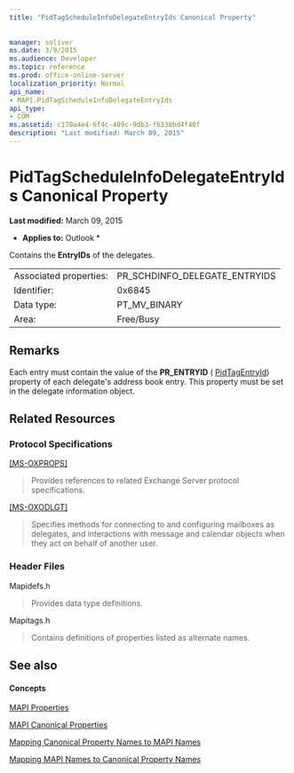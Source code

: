 ```yaml
---
title: "PidTagScheduleInfoDelegateEntryIds Canonical Property"
 
 
manager: soliver
ms.date: 3/9/2015
ms.audience: Developer
ms.topic: reference
ms.prod: office-online-server
localization_priority: Normal
api_name:
- MAPI.PidTagScheduleInfoDelegateEntryIds
api_type:
- COM
ms.assetid: c178a4e4-6f4c-409c-9db3-f6338bd4f40f
description: "Last modified: March 09, 2015"
---
```


# PidTagScheduleInfoDelegateEntryIds Canonical Property

 **Last modified:** March 09, 2015 
  
 * **Applies to:** Outlook * 
  
Contains the **EntryIDs** of the delegates. 
  
|||
|:-----|:-----|
|Associated properties:  <br/> |PR_SCHDINFO_DELEGATE_ENTRYIDS  <br/> |
|Identifier:  <br/> |0x6845  <br/> |
|Data type:  <br/> |PT_MV_BINARY  <br/> |
|Area:  <br/> |Free/Busy  <br/> |
   
## Remarks

Each entry must contain the value of the **PR_ENTRYID** ( [PidTagEntryId](pidtagentryid-canonical-property.md)) property of each delegate's address book entry. This property must be set in the delegate information object.
  
## Related Resources

### Protocol Specifications

[[MS-OXPROPS]](http://msdn.microsoft.com/library/f6ab1613-aefe-447d-a49c-18217230b148%28Office.15%29.aspx)
  
> Provides references to related Exchange Server protocol specifications.
    
[[MS-OXODLGT]](http://msdn.microsoft.com/library/01a89b11-9c43-4c40-b147-8f6a1ef5a44f%28Office.15%29.aspx)
  
> Specifies methods for connecting to and configuring mailboxes as delegates, and interactions with message and calendar objects when they act on behalf of another user.
    
### Header Files

Mapidefs.h
  
> Provides data type definitions.
    
Mapitags.h
  
> Contains definitions of properties listed as alternate names.
    
## See also

#### Concepts

[MAPI Properties](mapi-properties.md)
  
[MAPI Canonical Properties](mapi-canonical-properties.md)
  
[Mapping Canonical Property Names to MAPI Names](mapping-canonical-property-names-to-mapi-names.md)
  
[Mapping MAPI Names to Canonical Property Names](mapping-mapi-names-to-canonical-property-names.md)

